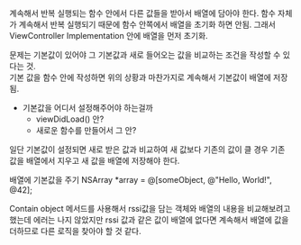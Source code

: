 
계속해서 반복 실행되는 함수 안에서 다른 값들을 받아서 
배열에 담아야 한다. 함수 자체가 계속해서 반복 실행되기 때문에 
함수 안쪽에서 배열을 초기화 하면 안됨. 그래서 ViewController 
Implementation 안에 배열을 먼저 초기화. 

문제는 기본값이 있어야 그 기본값과 새로 들어오는 값을 비교하는 
조건을 작성할 수 있다는 것.  
기본 값을 함수 안에 작성하면 위의 상황과 마찬가지로 계속해서 
기본값이 배열에 저장됨. 

- 기본값을 어디서 설정해주어야 하는걸까
    - viewDidLoad() 안? 
    - 새로운 함수를 만들어서 그 안? 

일단 기본값이 설정되면 새로 받은 값과 비교하여 새 값보다 
기존의 값이 클 경우 기존 값을 배열에서 지우고 새 값을 배열에 
저장해야 한다. 

배열에 기본값을 주기
NSArray *array = @[someObject, @"Hello, World!", @42];



Contain object 메서드를 사용해서 rssi값을 담는 객체와 배열의
내용을 비교해보려고 했는데 에러는 나지 않았지만 rssi 값과 같은 값이 배열에 없다면 계속해서 배열에 값을 더하므로 다른 로직을 찾아야 할 것 같다.
